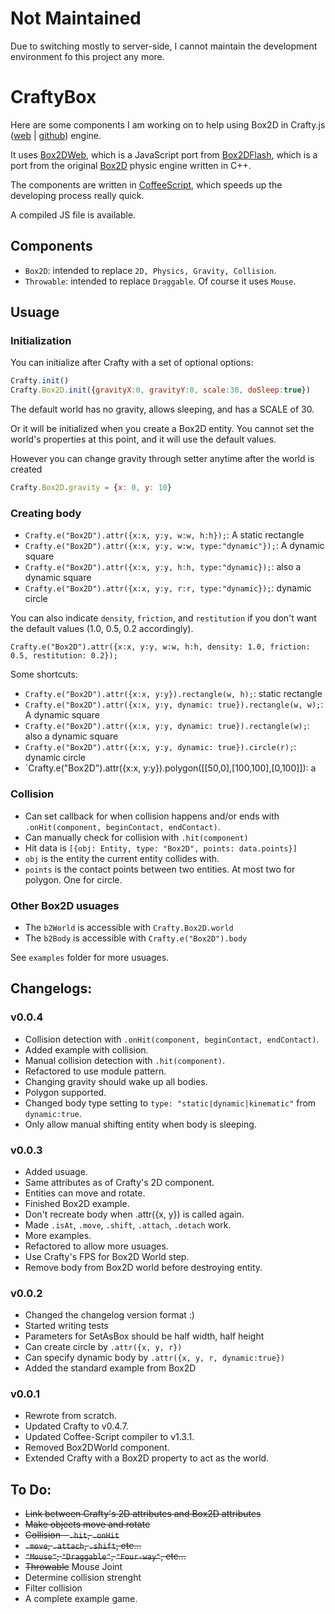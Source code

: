 # Not Maintained

Due to switching mostly to server-side, I cannot maintain the development environment fo this project any more.

# CraftyBox 

Here are some components I am working on to help using Box2D in Crafty.js ([web](http://craftyjs.com/) | [github](https://github.com/craftyjs/Crafty)) engine.

It uses [Box2DWeb](http://code.google.com/p/box2dweb/), which is a JavaScript port from [Box2DFlash](http://www.box2dflash.org), which is a port from the original [Box2D](http://www.gphysics.com/) physic engine written in C++.

The components are written in [CoffeeScript](http://jashkenas.github.com/coffee-script/), which speeds up the developing process really quick.

A compiled JS file is available.

## Components

* `Box2D`: intended to replace `2D, Physics, Gravity, Collision`.
* `Throwable`: intended to replace `Draggable`. Of course it uses `Mouse`.

## Usuage

### Initialization

You can initialize after Crafty with a set of optional options:

````javascript
Crafty.init()
Crafty.Box2D.init({gravityX:0, gravityY:0, scale:30, doSleep:true})
````

The default world has no gravity, allows sleeping, and has a SCALE of 30.

Or it will be initialized when you create a Box2D entity. You cannot set the world's properties at this point, and it will use the default values.

However you can change gravity through setter anytime after the world is created

````javascript
Crafty.Box2D.gravity = {x: 0, y: 10}
````

### Creating body

* `Crafty.e("Box2D").attr({x:x, y:y, w:w, h:h});`: A static rectangle
* `Crafty.e("Box2D").attr({x:x, y:y, w:w, type:"dynamic"});`: A dynamic square
* `Crafty.e("Box2D").attr({x:x, y:y, h:h, type:"dynamic});`: also a dynamic square
* `Crafty.e("Box2D").attr({x:x, y:y, r:r, type:"dynamic});`: dynamic circle

You can also indicate `density`, `friction`, and `restitution` if you don't want the default values (1.0, 0.5, 0.2 accordingly).

`Crafty.e("Box2D").attr({x:x, y:y, w:w, h:h, density: 1.0, friction: 0.5, restitution: 0.2});`

Some shortcuts:

* `Crafty.e("Box2D").attr({x:x, y:y}).rectangle(w, h);`: static rectangle
* `Crafty.e("Box2D").attr({x:x, y:y, dynamic: true}).rectangle(w, w);`: A dynamic square
* `Crafty.e("Box2D").attr({x:x, y:y, dynamic: true}).rectangle(w);`: also a dynamic square
* `Crafty.e("Box2D").attr({x:x, y:y, dynamic: true}).circle(r);`: dynamic circle
* `Crafty.e("Box2D").attr({x:x, y:y}).polygon([[50,0],[100,100],[0,100]]): a 

### Collision

* Can set callback for when collision happens and/or ends with `.onHit(component, beginContact, endContact)`.
* Can manually check for collision with `.hit(component)`
* Hit data is `[{obj: Entity, type: "Box2D", points: data.points}]`
* `obj` is the entity the current entity collides with.
* `points` is the contact points between two entities. At most two for polygon. One for circle.

### Other Box2D usuages

* The `b2World` is accessible with `Crafty.Box2D.world`
* The `b2Body` is accessible with `Crafty.e("Box2D").body`

See `examples` folder for more usuages.

## Changelogs:

### v0.0.4

* Collision detection with `.onHit(component, beginContact, endContact)`.
* Added example with collision.
* Manual collision detection with `.hit(component)`.
* Refactored to use module pattern.
* Changing gravity should wake up all bodies.
* Polygon supported.
* Changed body type setting to `type: "static|dynamic|kinematic"` from `dynamic:true`.
* Only allow manual shifting entity when body is sleeping.

### v0.0.3

* Added usuage.
* Same attributes as of Crafty's 2D component.
* Entities can move and rotate.
* Finished Box2D example.
* Don't recreate body when .attr({x, y}) is called again.
* Made `.isAt`, `.move`, `.shift`, `.attach`, `.detach` work.
* More examples.
* Refactored to allow more usuages.
* Use Crafty's FPS for Box2D World step.
* Remove body from Box2D world before destroying entity.

### v0.0.2

* Changed the changelog version format :)
* Started writing tests
* Parameters for SetAsBox should be half width, half height
* Can create circle by `.attr({x, y, r})`
* Can specify dynamic body by `.attr({x, y, r, dynamic:true})`
* Added the standard example from Box2D

### v0.0.1

* Rewrote from scratch.
* Updated Crafty to v0.4.7.
* Updated Coffee-Script compiler to v1.3.1.
* Removed Box2DWorld component.
* Extended Crafty with a Box2D property to act as the world.

## To Do:

* <del>Link between Crafty's 2D attributes and Box2D attributes</del>
* <del>Make objects move and rotate</del>
* <del>Collision - `.hit`, `.onHit`</del>
* <del>`.move`, `.attach`, `.shift`, etc...</del>
* <del>`"Mouse"`, `"Draggable"`, `"Four-way"`, etc...</del>
* <del>Throwable</del> Mouse Joint
* Determine collision strenght
* Filter collision
* A complete example game.
